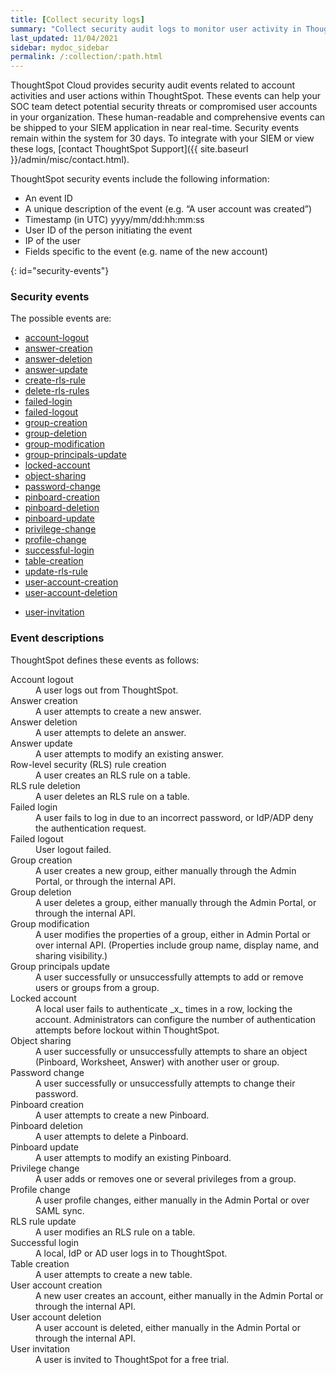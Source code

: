 ```yaml
---
title: [Collect security logs]
summary: "Collect security audit logs to monitor user activity in ThoughtSpot and increase your system security."
last_updated: 11/04/2021
sidebar: mydoc_sidebar
permalink: /:collection/:path.html
---
```


ThoughtSpot Cloud provides security audit events related to account activities and user actions within ThoughtSpot. These events can help your SOC team detect potential security threats or compromised user accounts in your organization. These human-readable and comprehensive events can be shipped to your SIEM application in near real-time. Security events remain within the system for 30 days. To integrate with your SIEM or view these logs, [contact ThoughtSpot Support]({{ site.baseurl }}/admin/misc/contact.html).

ThoughtSpot security events include the following information:

- An event ID
- A unique description of the event (e.g. “A user account was created”)
- Timestamp (in UTC) yyyy/mm/dd:hh:mm:ss
- User ID of the person initiating the event
- IP of the user
- Fields specific to the event (e.g. name of the new account)

{: id="security-events"}
### Security events

The possible events are:

- [account-logout](#logout-successful)
- [answer-creation](#create-answer)
- [answer-deletion](#delete-answers)
- [answer-update](#update-answers)
- [create-rls-rule](#create-rls-rule)
- [delete-rls-rules](#delete-rls-rules)
- [failed-login](#login-failed)
- [failed-logout](#logout-failed)
- [group-creation](#user-groups-created)
- [group-deletion](#user-groups-deleted)
- [group-modification](#user-group-modified)
- [group-principals-update](#principals-in-group-update)
- [locked-account](#account-locked)
- [object-sharing](#share-objects)
- [password-change](#update-password)
- [pinboard-creation](#create-pinboard)
- [pinboard-deletion](#delete-pinboards)
- [pinboard-update](#update-pinboards)
- [privilege-change](#privilege-changes)
- [profile-change](#users-modified)
- [successful-login](#login-successful)
- [table-creation](#create-tables)
- [update-rls-rule](#update-rls-rule)
- [user-account-creation](#users-created)
- [user-account-deletion](#users-deleted)
<!-- - [user-group-change](#user-group-change)-->
- [user-invitation](#user-invited)

### Event descriptions

ThoughtSpot defines these events as follows:

<dl>
<dlentry id="logout-successful">
 <dt>Account logout</dt>
 <dd>A user logs out from ThoughtSpot.</dd>
</dlentry>
<dlentry id="create-answer">
 <dt>Answer creation</dt>
 <dd>A user attempts to create a new answer.</dd>
</dlentry>
<dlentry id="delete-answers">
 <dt>Answer deletion</dt>
 <dd>A user attempts to delete an answer.</dd>
</dlentry>
<dlentry id="update-answers">
 <dt>Answer update</dt>
 <dd>A user attempts to modify an existing answer.</dd>
</dlentry>
<dlentry id="create-rls-rule">
 <dt>Row-level security (RLS) rule creation</dt>
 <dd>A user creates an RLS rule on a table.</dd>
</dlentry>
<dlentry id="delete-rls-rules">
 <dt>RLS rule deletion</dt>
 <dd>A user deletes an RLS rule on a table.</dd>
</dlentry>
<dlentry id="login-failed">
 <dt>Failed login</dt>
 <dd>A user fails to log in due to an incorrect password, or IdP/ADP deny the authentication request.</dd>
</dlentry>
<dlentry id="logout-failed">
 <dt>Failed logout</dt>
 <dd>User logout failed.</dd>
</dlentry>
<dlentry id="user-groups-created">
 <dt>Group creation</dt>
 <dd>A user creates a new group, either manually through the Admin Portal, or through the internal API.</dd>
</dlentry>
<dlentry id="user-groups-deleted">
 <dt>Group deletion</dt>
 <dd>A user deletes a group, either manually through the Admin Portal, or through the internal API.</dd>
</dlentry>
<dlentry id="group-modification">
 <dt>Group modification</dt>
 <dd>A user modifies the properties of a group, either in Admin Portal or over internal API. (Properties include group name, display name, and sharing visibility.)</dd>
</dlentry>
<dlentry id="principals-in-group-update">
 <dt>Group principals update</dt>
 <dd>A user successfully or unsuccessfully attempts to add or remove users or groups from a group.</dd>
</dlentry>
<dlentry id="account-locked">
 <dt>Locked account</dt>
 <dd>A local user fails to authenticate _x_ times in a row, locking the account. Administrators can configure the number of authentication attempts before lockout within ThoughtSpot.</dd>
</dlentry>
<!--
<dlentry id="object-creation">
 <dt>Object creation</dt>
 <dd>A user creates a new object (pinboard, worksheet, answer, etc.) in ThoughtSpot.</dd>
</dlentry>
<dlentry id="object-deletion">
 <dt>Object deletion</dt>
 <dd>A user successfully or unsuccessfully attempts to delete an object (pinboard, worksheet, answer).</dd>
</dlentry>
<dlentry id="object-modification">
 <dt>Object modification</dt>
 <dd>A user successfully or unsuccessfully attempts to change the properties of an object.</dd>
</dlentry>
-->
<dlentry id="share-objects">
 <dt>Object sharing</dt>
 <dd>A user successfully or unsuccessfully attempts to share an object (Pinboard, Worksheet, Answer) with another user or group.</dd>
</dlentry>
<dlentry id="update-password">
 <dt>Password change</dt>
 <dd>A user successfully or unsuccessfully attempts to change their password.</dd>
</dlentry>
<dlentry id="create-pinboard">
 <dt>Pinboard creation</dt>
 <dd>A user attempts to create a new Pinboard.</dd>
</dlentry>
<dlentry id="delete-pinboards">
 <dt>Pinboard deletion</dt>
 <dd>A user attempts to delete a Pinboard.</dd>
</dlentry>
<dlentry id="update-pinboards">
 <dt>Pinboard update</dt>
 <dd>A user attempts to modify an existing Pinboard.</dd>
</dlentry>
<dlentry id="privilege-changes">
 <dt>Privilege change</dt>
 <dd>A user adds or removes one or several privileges from a group.</dd>
</dlentry>
<dlentry id="users-modified">
 <dt>Profile change</dt>
 <dd>A user profile changes, either manually in the Admin Portal or over SAML sync.</dd>
</dlentry>
<dlentry id="update-rls-rule">
<dt>RLS rule update</dt>
<dd>A user modifies an RLS rule on a table.</dd>
</dlentry>
<dlentry id="login-successful">
  <dt>Successful login</dt>
  <dd>A local, IdP or AD user logs in to ThoughtSpot.</dd>
 </dlentry>
 <dlentry id="create-tables">
  <dt>Table creation</dt>
  <dd>A user attempts to create a new table.</dd>
 </dlentry>
 <dlentry id="users-created">
  <dt>User account creation</dt>
  <dd>A new user creates an account, either manually in the Admin Portal or through the internal API.</dd>
 </dlentry>
 <dlentry id="users-deleted">
  <dt>User account deletion</dt>
  <dd>A user account is deleted, either manually in the Admin Portal or through the internal API.</dd>
 </dlentry>
<!--
 <dlentry id="user-group-change">
  <dt>User group change</dt>
  <dd>A successful or unsuccessful attempt to change the user list to a group by adding or removing members.</dd>
  </dlentry>
-->
 <dlentry id="user-invited">
  <dt>User invitation</dt>
  <dd>A user is invited to ThoughtSpot for a free trial.</dd>
 </dlentry>
</dl>


<!--
ThoughtSpot includes a number of management tools, monitoring applications, and automated processes to support system security. System security includes managing access and privileges, audit logs, security policies, and Linux OS installed package updates.

## Audit logs

There are several ways you can view audit log information in ThoughtSpot. You can see recent events in the Control Center or view more detailed audit logs using tscli. Administrators can view audit logs of configuration changes users have made to ThoughtSpot in these ways:

- Monitor events from the [Control Center]({{ site.baseurl }}/admin/system-monitor/monitor-pinboards.html#).
- Generate audit log reports through the `tscli` command.


You can access an audit log of cluster events through tscli. You can also access information on cluster updates, configurations, data loading and metadata events.

Use the `tscli event list` command to return an audit list of events from the cluster. The syntax is:

```
tscli event list
   [--include <all|config|notification>]
   [--since <hours,minutes,days>
   | --from <yyyymmdd-HH:MM>
   --to <yyyymmdd-HH:MM>]
   [--detail]
   [--summary_contains
   <'string1'| 'string2' ...>]
   [--detail_contains
   <'string1'| 'string2' ...>]
   [--attributes
   <key1='value1'|
   key2='value2' ...>]
```

Optional parameters are:

| Parameter | Description |
|---------------|---------------------|
| `--include` | Specifies the type of events to include, and can be `all`, `config`, or `notification`. |
| `--detail` | Returns the events in a detail format rather than a tabular summary, which is the default. |
| `--summary_contains <'string1' | 'string2' ...>` | Specifies a string to check for in the event summary. Enclose strings in single quotes, and separate multiple strings with &pipe;. Events that match all specified strings will be returned. |
| `--detail_contains <'string1'| 'string2' ...>` | Specifies a string to check for in the detail. Enclose strings in single quotes, and separate multiple strings with `|` (pipe symbol). Events that match all specified strings will be returned.|
| `--attributes <key1='value1' &pipe; key2='value2' ...>` | Specifies attributes to match as key=value pairs. Separate multiple attributes with `|` (pipe symbol). Events that match all specified key/value pairs will be returned. Put single quotes around the value(s). |

And a time window made up of either:

- `--since <hours,minutes,days>` is a time in the past for where the event audit begins, ending at the present time. Specify a human readable duration string, e.g. 4h (4 hours), 30m (30 minutes), 1d (1 day).

Or both:

- `--from <yyyymmdd-HH:MM>` is a timestamp for where to begin the event audit. It must be of the form: yyyymmdd-HH:MM.
- `--to <yyyymmdd-HH:MM>` is a timestamp for where to end the event audit. It must be of the form: yyyymmdd-HH:MM.

To get audit logs:

1. Log in to the Linux shell using SSH.
2. Issue the `tscli event list` command, with the desired parameters, for example:

    ```
    $ tscli event list
       --include config
       --since 24 hours
    ```


## Security policies

Security policies are the principles and processes ThoughtSpot uses in development to ensure a product that conforms to security standards. Security policies ensure a secure product with each release. When a release is in development, each build is tested using Qualys Network Security and Vulnerability Management Suite. Issues and vulnerabilities are fixed proactively, based on the results.

The ThoughtSpot Engineering and ThoughtSpot Support teams are notified of Common Vulnerabilities and Exposures (CVEs), so they can patch OS packages proactively as well. You can view installed packages along with their version numbers at any time, in order to see if you require an update to ThoughtSpot.

Whenever a CVE is identified, and an OS package needs to be updated, the next patch release will include the patch or update. You can view installed Linux packages at any time, along with the version numbers of the installed packages.

## Third-party security software for security, governance, and monitoring of ThoughtSpot

You can install supported [third-party security and monitoring software]({{ site.baseurl}}/admin/data-security/about-secure-monitor-sw.html#) on a ThoughtSpot cluster.
-->
